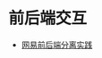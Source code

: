 # 前后端交互

* [网易前后端分离实践](https://github.com/genify/ita1024/blob/master/%E7%BD%91%E6%98%93%E5%89%8D%E5%90%8E%E7%AB%AF%E5%88%86%E7%A6%BB%E5%AE%9E%E8%B7%B5.md)